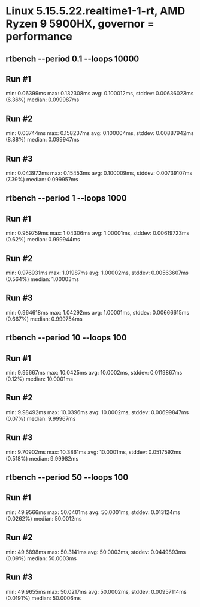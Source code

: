 # Linux 5.15.5.22.realtime1-1-rt, AMD Ryzen 9 5900HX, governor = performance

## rtbench --period 0.1 --loops 10000

## Run #1

min: 0.06399ms
max: 0.132308ms
avg: 0.100012ms, stddev: 0.00636023ms (6.36%)
median: 0.099987ms

## Run #2

min: 0.03744ms
max: 0.158237ms
avg: 0.100004ms, stddev: 0.00887942ms (8.88%)
median: 0.099947ms

## Run #3

min: 0.043972ms
max: 0.15453ms
avg: 0.100009ms, stddev: 0.00739107ms (7.39%)
median: 0.099957ms

## rtbench --period 1 --loops 1000

## Run #1

min: 0.959759ms
max: 1.04306ms
avg: 1.00001ms, stddev: 0.00619723ms (0.62%)
median: 0.999944ms

## Run #2

min: 0.976931ms
max: 1.01987ms
avg: 1.00002ms, stddev: 0.00563607ms (0.564%)
median: 1.00003ms

## Run #3

min: 0.964618ms
max: 1.04292ms
avg: 1.00001ms, stddev: 0.00666615ms (0.667%)
median: 0.999754ms

## rtbench --period 10 --loops 100

## Run #1

min: 9.95667ms
max: 10.0425ms
avg: 10.0002ms, stddev: 0.0119867ms (0.12%)
median: 10.0001ms

## Run #2

min: 9.98492ms
max: 10.0396ms
avg: 10.0002ms, stddev: 0.00699847ms (0.07%)
median: 9.99967ms

## Run #3

min: 9.70902ms
max: 10.3861ms
avg: 10.0001ms, stddev: 0.0517592ms (0.518%)
median: 9.99982ms

## rtbench --period 50 --loops 100

## Run #1

min: 49.9566ms
max: 50.0401ms
avg: 50.0001ms, stddev: 0.013124ms (0.0262%)
median: 50.0012ms

## Run #2

min: 49.6898ms
max: 50.3141ms
avg: 50.0003ms, stddev: 0.0449893ms (0.09%)
median: 50.0003ms

## Run #3

min: 49.9655ms
max: 50.0217ms
avg: 50.0002ms, stddev: 0.00957114ms (0.0191%)
median: 50.0006ms